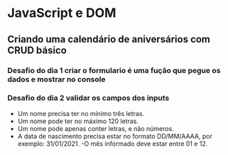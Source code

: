 # JavaScript e DOM

## Criando uma calendário de aniversários com CRUD básico

### Desafio do dia 1 criar o formulario é uma fução que pegue os dados e mostrar no console

### Desafio do dia 2 validar os campos  dos inputs

- Um nome precisa ter no mínimo três letras.
- Um nome pode ter no máximo 120 letras.
- Um nome pode apenas conter letras, e não números.
- A data de nascimento precisa estar no formato DD/MM/AAAA, por exemplo: 31/01/2021.
-O mês informado deve estar entre 01 e 12.
